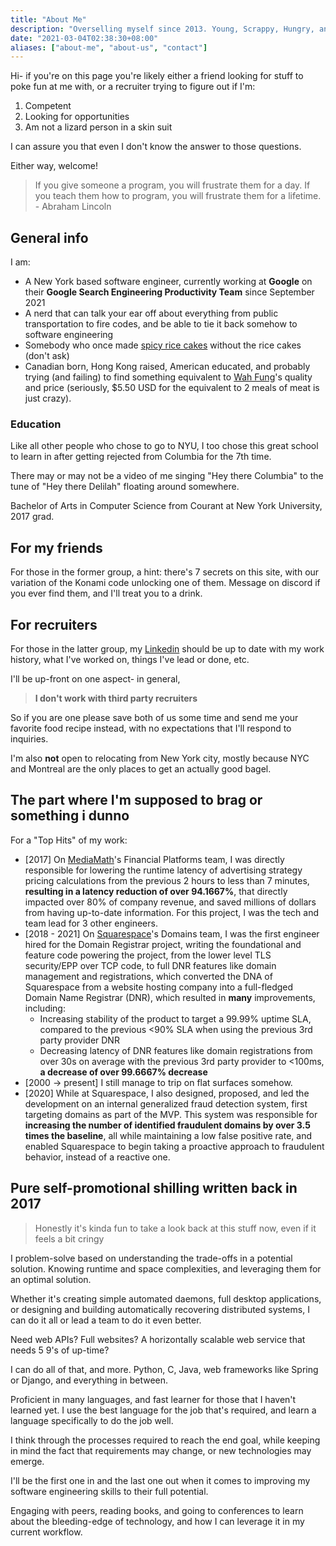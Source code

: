 ```yaml
---
title: "About Me"
description: "Overselling myself since 2013. Young, Scrappy, Hungry, and musical-obsessed"
date: "2021-03-04T02:38:30+08:00"
aliases: ["about-me", "about-us", "contact"]
---
```

Hi- if you're on this page you're likely either a friend looking
for stuff to poke fun at me with, or a recruiter trying to figure
out if I'm:
1. Competent
1. Looking for opportunities
1. Am not a lizard person in a skin suit

I can assure you that even I don't know the answer to those questions.

Either way, welcome!

> If you give someone a program, you will frustrate them for a day. If you teach them how to program, you will frustrate them for a lifetime. - Abraham Lincoln

## General info
I am:
- A New York based software engineer, currently working at **Google**
  on their **Google Search Engineering Productivity Team** since September 2021
- A nerd that can talk your ear off about everything from public transportation
  to fire codes, and be able to tie it back somehow to software engineering
- Somebody who once made [spicy rice cakes](https://www.google.com/search?q=Tteokbokki)
  without the rice cakes (don't ask)
- Canadian born, Hong Kong raised, American educated, and probably trying
  (and failing) to find something equivalent to [Wah Fung](https://goo.gl/maps/KgPHw6D6Eg2fwNCs6)'s
  quality and price (seriously, $5.50 USD for the equivalent to 2 meals of meat
  is just crazy).

### Education
Like all other people who chose to go to NYU, I too chose this great
school to learn in after getting rejected from Columbia for the 7th
time.

There may or may not be a video of me singing "Hey there Columbia" to
the tune of "Hey there Delilah" floating around somewhere.

Bachelor of Arts in Computer Science from Courant at New York University, 2017 grad.

## For my friends
For those in the former group, a hint: there's 7 secrets on this site,
with our variation of the Konami code unlocking one of them. Message
on discord if you ever find them, and I'll treat you to a drink.

## For recruiters
For those in the latter group, my [Linkedin](https://www.linkedin.com/in/jasonyaonyu/)
should be up to date with my work history, what I've worked on,
things I've lead or done, etc.

I'll be up-front on one aspect- in general,

> **I don't work with third party recruiters**

So if you are one please save both of us some time and send me your
favorite food recipe instead, with no expectations that I'll respond
to inquiries.

I'm also **not** open to relocating from New York city, mostly
because NYC and Montreal are the only places to get an
actually good bagel.

## The part where I'm supposed to brag or something i dunno
For a "Top Hits" of my work:
- [2017] On [MediaMath](https://www.mediamath.com/)'s Financial Platforms
  team, I was directly responsible for lowering the runtime latency of
  advertising strategy pricing calculations from the previous 2 hours
  to less than 7 minutes, **resulting in a latency reduction of over 94.1667%**,
  that directly impacted over 80% of company revenue, and saved millions
  of dollars from having up-to-date information. For this project, I was
  the tech and team lead for 3 other engineers.
- [2018 - 2021] On [Squarespace](https://www.squarespace.com/)'s Domains
  team, I was the first engineer hired for the Domain Registrar project,
  writing the foundational and feature code powering the project, from the
  lower level TLS security/EPP over TCP code, to full DNR features like
  domain management and registrations, which converted the DNA of Squarespace
  from a website hosting company into a full-fledged Domain Name Registrar
  (DNR), which resulted in **many** improvements, including:
  - Increasing stability of the product to target a 99.99% uptime SLA,
    compared to the previous <90% SLA when using the previous 3rd party
    provider DNR
  - Decreasing latency of DNR features like domain registrations from
    over 30s on average with the previous 3rd party provider to <100ms,
    **a decrease of over 99.6667% decrease**
- [2000 -> present] I still manage to trip on flat surfaces somehow.
- [2020] While at Squarespace, I also designed, proposed, and led the
  development on an internal generalized fraud detection system, first
  targeting domains as part of the MVP. This system was responsible for
  **increasing the number of identified fraudulent domains by over 3.5 times
  the baseline**, all while maintaining a low false positive rate, and enabled
  Squarespace to begin taking a proactive approach to fraudulent behavior,
  instead of a reactive one.


## Pure self-promotional shilling written back in 2017
> Honestly it's kinda fun to take a look back at this
stuff now, even if it feels a bit cringy

I problem-solve based on understanding the trade-offs in a potential
solution. Knowing runtime and space complexities, and leveraging them
for an optimal solution.

Whether it's creating simple automated daemons, full desktop applications,
or designing and building automatically recovering distributed systems,
I can do it all or lead a team to do it even better.

Need web APIs? Full websites? A horizontally scalable web
service that needs 5 9's of up-time?

I can do all of that, and more. Python, C, Java, web frameworks like
Spring or Django, and everything in between.

Proficient in many languages, and fast learner for those that I haven't
learned yet. I use the best language for the job that's required, and learn
a language specifically to do the job well.

I think through the processes required to reach the end goal, while keeping
in mind the fact that requirements may change, or new technologies may emerge.

I'll be the first one in and the last one out when it comes to improving
my software engineering skills to their full potential.

Engaging with peers, reading books, and going to conferences to learn about
the bleeding-edge of technology, and how I can leverage it in my current
workflow.
